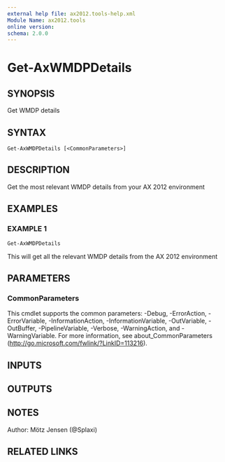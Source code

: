 ```yaml
---
external help file: ax2012.tools-help.xml
Module Name: ax2012.tools
online version:
schema: 2.0.0
---
```


# Get-AxWMDPDetails

## SYNOPSIS
Get WMDP details

## SYNTAX

```
Get-AxWMDPDetails [<CommonParameters>]
```

## DESCRIPTION
Get the most relevant WMDP details from your AX 2012 environment

## EXAMPLES

### EXAMPLE 1
```
Get-AxWMDPDetails
```

This will get all the relevant WMDP details from the AX 2012 environment

## PARAMETERS

### CommonParameters
This cmdlet supports the common parameters: -Debug, -ErrorAction, -ErrorVariable, -InformationAction, -InformationVariable, -OutVariable, -OutBuffer, -PipelineVariable, -Verbose, -WarningAction, and -WarningVariable.
For more information, see about_CommonParameters (http://go.microsoft.com/fwlink/?LinkID=113216).

## INPUTS

## OUTPUTS

## NOTES
Author: Mötz Jensen (@Splaxi)

## RELATED LINKS
